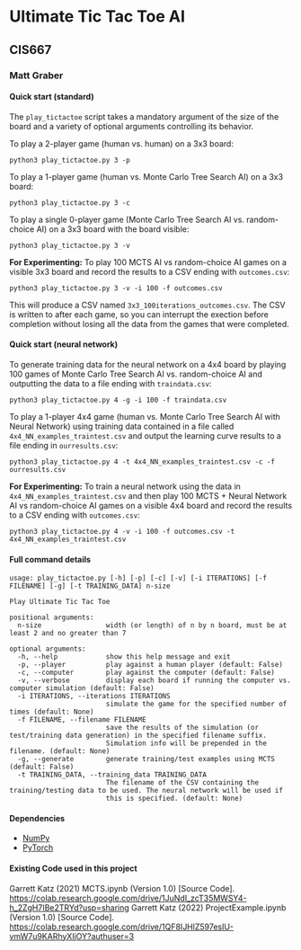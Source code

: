 # Ultimate Tic Tac Toe AI
## CIS667
### Matt Graber

#### Quick start (standard)

The `play_tictactoe` script takes a mandatory argument of the size of the board and a variety of optional arguments controlling its behavior.

To play a 2-player game (human vs. human) on a 3x3 board:

`python3 play_tictactoe.py 3 -p`

To play a 1-player game (human vs. Monte Carlo Tree Search AI) on a 3x3 board:

`python3 play_tictactoe.py 3 -c`

To play a single 0-player game (Monte Carlo Tree Search AI vs. random-choice AI) on a 3x3 board with the board visible:

`python3 play_tictactoe.py 3 -v`

__For Experimenting:__ To play 100 MCTS AI vs random-choice AI games on a visible 3x3 board and record the results to a CSV ending with `outcomes.csv`:

`python3 play_tictactoe.py 3 -v -i 100 -f outcomes.csv`

This will produce a CSV named `3x3_100iterations_outcomes.csv`.
 The CSV is written to after each game, so you can interrupt the exection before completion without losing all the data from the games that were completed.

#### Quick start (neural network)

To generate training data for the neural network on a 4x4 board by playing 100 games of Monte Carlo Tree Search AI vs. random-choice AI and outputting the data to a file ending with `traindata.csv`:

`python3 play_tictactoe.py 4 -g -i 100 -f traindata.csv`

To play a 1-player 4x4 game (human vs. Monte Carlo Tree Search AI with Neural Network) using training data contained in a file called `4x4_NN_examples_traintest.csv` and output the learning curve results to a file ending in `ourresults.csv`:

`python3 play_tictactoe.py 4 -t 4x4_NN_examples_traintest.csv -c -f ourresults.csv`

__For Experimenting:__ To train a neural network using the data in `4x4_NN_examples_traintest.csv` and then play 100 MCTS + Neural Network AI vs random-choice AI games on a visible 4x4 board and record the results to a CSV ending with `outcomes.csv`:

`python3 play_tictactoe.py 4 -v -i 100 -f outcomes.csv -t 4x4_NN_examples_traintest.csv`

#### Full command details
```
usage: play_tictactoe.py [-h] [-p] [-c] [-v] [-i ITERATIONS] [-f FILENAME] [-g] [-t TRAINING_DATA] n-size  

Play Ultimate Tic Tac Toe

positional arguments:
  n-size                width (or length) of n by n board, must be at least 2 and no greater than 7        

optional arguments:
  -h, --help            show this help message and exit
  -p, --player          play against a human player (default: False)
  -c, --computer        play against the computer (default: False)
  -v, --verbose         display each board if running the computer vs. computer simulation (default: False)
  -i ITERATIONS, --iterations ITERATIONS
                        simulate the game for the specified number of times (default: None)
  -f FILENAME, --filename FILENAME
                        save the results of the simulation (or test/training data generation) in the specified filename suffix.
                        Simulation info will be prepended in the filename. (default: None)
  -g, --generate        generate training/test examples using MCTS (default: False)
  -t TRAINING_DATA, --training_data TRAINING_DATA
                        The filename of the CSV containing the training/testing data to be used. The neural network will be used if      
                        this is specified. (default: None)
```

#### Dependencies

- [NumPy](https://numpy.org/)
- [PyTorch](https://pytorch.org/)

#### Existing Code used in this project

Garrett Katz (2021) MCTS.ipynb (Version 1.0) [Source Code]. https://colab.research.google.com/drive/1JuNdI_zcT35MWSY4-h_2ZgH7IBe2TRYd?usp=sharing
Garrett Katz (2022) ProjectExample.ipynb (Version 1.0) [Source Code]. https://colab.research.google.com/drive/1QF8IJHlZ597esIU-vmW7u9KARhyXIjOY?authuser=3
